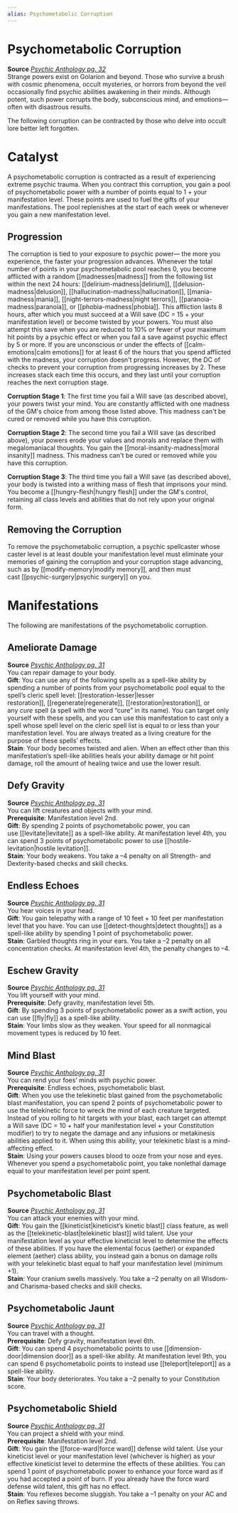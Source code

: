```yaml
---
alias: Psychometabolic Corruption
---
```


# Psychometabolic Corruption

**Source** [_Psychic Anthology pg. 32_](http://paizo.com/products/btpy9qhr?Pathfinder-Player-Companion-Psychic-Anthology)  
Strange powers exist on Golarion and beyond. Those who survive a brush with cosmic phenomena, occult mysteries, or horrors from beyond the veil occasionally find psychic abilities awakening in their minds. Although potent, such power corrupts the body, subconscious mind, and emotions—often with disastrous results.  
  
The following corruption can be contracted by those who delve into occult lore better left forgotten.  

# Catalyst

A psychometabolic corruption is contracted as a result of experiencing extreme psychic trauma. When you contract this corruption, you gain a pool of psychometabolic power with a number of points equal to 1 + your manifestation level. These points are used to fuel the gifts of your manifestations. The pool replenishes at the start of each week or whenever you gain a new manifestation level.  

## Progression

The corruption is tied to your exposure to psychic power— the more you experience, the faster your progression advances. Whenever the total number of points in your psychometabolic pool reaches 0, you become afflicted with a random [[madnesses|madness]] from the following list within the next 24 hours: [[delirium-madness|delirium]], [[delusion-madness|delusion]], [[hallucination-madness|hallucination]], [[mania-madness|mania]], [[night-terrors-madness|night terrors]], [[paranoia-madness|paranoia]], or [[phobia-madness|phobia]]. This affliction lasts 8 hours, after which you must succeed at a Will save (DC = 15 + your manifestation level) or become twisted by your powers. You must also attempt this save when you are reduced to 10% or fewer of your maximum hit points by a psychic effect or when you fail a save against psychic effect by 5 or more. If you are unconscious or under the effects of [[calm-emotions|calm emotions]] for at least 6 of the hours that you spend afflicted with the madness, your corruption doesn't progress. However, the DC of checks to prevent your corruption from progressing increases by 2. These increases stack each time this occurs, and they last until your corruption reaches the next corruption stage.  
  
**Corruption Stage 1**: The first time you fail a Will save (as described above), your powers twist your mind. You are constantly afflicted with one madness of the GM's choice from among those listed above. This madness can't be cured or removed while you have this corruption.  
  
**Corruption Stage 2**: The second time you fail a Will save (as described above), your powers erode your values and morals and replace them with megalomaniacal thoughts. You gain the [[moral-insanity-madness|moral insanity]] madness. This madness can't be cured or removed while you have this corruption.  
  
**Corruption Stage 3**: The third time you fail a Will save (as described above), your body is twisted into a writhing mass of flesh that imprisons your mind. You become a [[hungry-flesh|hungry flesh]] under the GM's control, retaining all class levels and abilities that do not rely upon your original form.  

## Removing the Corruption

To remove the psychometabolic corruption, a psychic spellcaster whose caster level is at least double your manifestation level must eliminate your memories of gaining the corruption and your corruption stage advancing, such as by [[modify-memory|modify memory]], and then must cast [[psychic-surgery|psychic surgery]] on you.  

# Manifestations

The following are manifestations of the psychometabolic corruption.  

## Ameliorate Damage

**Source** [_Psychic Anthology pg. 31_](http://paizo.com/products/btpy9qhr?Pathfinder-Player-Companion-Psychic-Anthology)  
You can repair damage to your body.  
**Gift**: You can use any of the following spells as a spell-like ability by spending a number of points from your psychometabolic pool equal to the spell’s cleric spell level: [[restoration-lesser|lesser restoration]], [[regenerate|regenerate]], [[restoration|restoration]], or any _cure_ spell (a spell with the word “cure” in its name). You can target only yourself with these spells, and you can use this manifestation to cast only a spell whose spell level on the cleric spell list is equal to or less than your manifestation level. You are always treated as a living creature for the purpose of these spells’ effects.  
**Stain**: Your body becomes twisted and alien. When an effect other than this manifestation’s spell-like abilities heals your ability damage or hit point damage, roll the amount of healing twice and use the lower result.  

## Defy Gravity

**Source** [_Psychic Anthology pg. 31_](http://paizo.com/products/btpy9qhr?Pathfinder-Player-Companion-Psychic-Anthology)  
You can lift creatures and objects with your mind.  
**Prerequisite**: Manifestation level 2nd.  
**Gift**: By spending 2 points of psychometabolic power, you can use [[levitate|levitate]] as a spell-like ability. At manifestation level 4th, you can spend 3 points of psychometabolic power to use [[hostile-levitation|hostile levitation]].  
**Stain**: Your body weakens. You take a –4 penalty on all Strength- and Dexterity-based checks and skill checks.  

## Endless Echoes

**Source** [_Psychic Anthology pg. 31_](http://paizo.com/products/btpy9qhr?Pathfinder-Player-Companion-Psychic-Anthology)  
You hear voices in your head.  
**Gift**: You gain telepathy with a range of 10 feet + 10 feet per manifestation level that you have. You can use [[detect-thoughts|detect thoughts]] as a spell-like ability by spending 1 point of psychometabolic power.  
**Stain**: Garbled thoughts ring in your ears. You take a –2 penalty on all concentration checks. At manifestation level 4th, the penalty changes to –4.  

## Eschew Gravity

**Source** [_Psychic Anthology pg. 31_](http://paizo.com/products/btpy9qhr?Pathfinder-Player-Companion-Psychic-Anthology)  
You lift yourself with your mind.  
**Prerequisite**: Defy gravity, manifestation level 5th.  
**Gift**: By spending 3 points of psychometabolic power as a swift action, you can use [[fly|fly]] as a spell-like ability.  
**Stain**: Your limbs slow as they weaken. Your speed for all nonmagical movement types is reduced by 10 feet.  

## Mind Blast

**Source** [_Psychic Anthology pg. 31_](http://paizo.com/products/btpy9qhr?Pathfinder-Player-Companion-Psychic-Anthology)  
You can rend your foes’ minds with psychic power.  
**Prerequisite**: Endless echoes, psychometabolic blast.  
**Gift**: When you use the telekinetic blast gained from the psychometabolic blast manifestation, you can spend 2 points of psychometabolic power to use the telekinetic force to wreck the mind of each creature targeted. Instead of you rolling to hit targets with your blast, each target can attempt a Will save (DC = 10 + half your manifestation level + your Constitution modifier) to try to negate the damage and any infusions or metakinesis abilities applied to it. When using this ability, your telekinetic blast is a mind-affecting effect.  
**Stain**: Using your powers causes blood to ooze from your nose and eyes. Whenever you spend a psychometabolic point, you take nonlethal damage equal to your manifestation level per point spent.  

## Psychometabolic Blast

**Source** [_Psychic Anthology pg. 31_](http://paizo.com/products/btpy9qhr?Pathfinder-Player-Companion-Psychic-Anthology)  
You can attack your enemies with your mind.  
**Gift**: You gain the [[kineticist|kineticist’s kinetic blast]] class feature, as well as the [[telekinetic-blast|telekinetic blast]] wild talent. Use your manifestation level as your effective kineticist level to determine the effects of these abilities. If you have the elemental focus (aether) or expanded element (aether) class ability, you instead gain a bonus on damage rolls with your telekinetic blast equal to half your manifestation level (minimum +1).  
**Stain**: Your cranium swells massively. You take a –2 penalty on all Wisdom- and Charisma-based checks and skill checks.  

## Psychometabolic Jaunt

**Source** [_Psychic Anthology pg. 31_](http://paizo.com/products/btpy9qhr?Pathfinder-Player-Companion-Psychic-Anthology)  
You can travel with a thought.  
**Prerequisite**: Defy gravity, manifestation level 6th.  
**Gift**: You can spend 4 psychometabolic points to use [[dimension-door|dimension door]] as a spell-like ability. At manifestation level 9th, you can spend 6 psychometabolic points to instead use [[teleport|teleport]] as a spell-like ability.  
**Stain**: Your body deteriorates. You take a –2 penalty to your Constitution score.  

## Psychometabolic Shield

**Source** [_Psychic Anthology pg. 31_](http://paizo.com/products/btpy9qhr?Pathfinder-Player-Companion-Psychic-Anthology)  
You can project a shield with your mind.  
**Prerequisite**: Manifestation level 2nd.  
**Gift**: You gain the [[force-ward|force ward]] defense wild talent. Use your kineticist level or your manifestation level (whichever is higher) as your effective kineticist level to determine the effects of these abilities. You can spend 1 point of psychometabolic power to enhance your force ward as if you had accepted a point of burn. If you already have the force ward defense wild talent, this gift has no effect.  
**Stain**: You reflexes become sluggish. You take a –1 penalty on your AC and on Reflex saving throws.
